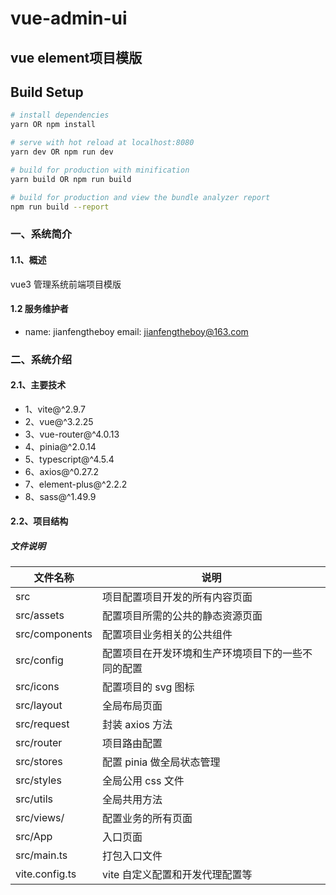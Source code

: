 # vue-admin-ui

## vue element项目模版

## Build Setup

```bash
# install dependencies
yarn OR npm install

# serve with hot reload at localhost:8080
yarn dev OR npm run dev

# build for production with minification
yarn build OR npm run build

# build for production and view the bundle analyzer report
npm run build --report
```

### 一、系统简介

#### 1.1、概述

vue3 管理系统前端项目模版

#### 1.2 服务维护者

- name: jianfengtheboy email: jianfengtheboy@163.com

### 二、系统介绍

#### 2.1、主要技术

- 1、vite@^2.9.7
- 2、vue@^3.2.25
- 3、vue-router@^4.0.13
- 4、pinia@^2.0.14
- 5、typescript@^4.5.4
- 6、axios@^0.27.2
- 7、element-plus@^2.2.2
- 8、sass@^1.49.9

#### 2.2、项目结构

##### 文件说明

| 文件名称       | 说明                                               |
| -------------- | -------------------------------------------------- |
| src            | 项目配置项目开发的所有内容页面                     |
| src/assets     | 配置项目所需的公共的静态资源页面                   |
| src/components | 配置项目业务相关的公共组件                         |
| src/config     | 配置项目在开发环境和生产环境项目下的一些不同的配置 |
| src/icons      | 配置项目的 svg 图标                                |
| src/layout     | 全局布局页面                                       |
| src/request    | 封装 axios 方法                                    |
| src/router     | 项目路由配置                                       |
| src/stores     | 配置 pinia 做全局状态管理                           |
| src/styles     | 全局公用 css 文件                                  |
| src/utils      | 全局共用方法                                       |
| src/views/     | 配置业务的所有页面                                 |
| src/App        | 入口页面                                           |
| src/main.ts    | 打包入口文件                                       |
| vite.config.ts | vite 自定义配置和开发代理配置等                      |
